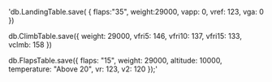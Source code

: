 'db.LandingTable.save(
{
    flaps:"35",
    weight:29000,
    vapp: 0,
    vref: 123,
    vga: 0
})

db.ClimbTable.save({
    weight: 29000,
    vfri5: 146,
    vfri10: 137,
    vfri15: 133,
    vclmb: 158
})

db.FlapsTable.save({
    flaps: "15",
    weight: 29000,
    altitude: 10000,
    temperature: "Above 20",
    vr: 123,
    v2: 120
});'
